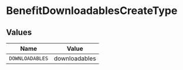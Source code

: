 # BenefitDownloadablesCreateType


## Values

| Name            | Value           |
| --------------- | --------------- |
| `DOWNLOADABLES` | downloadables   |